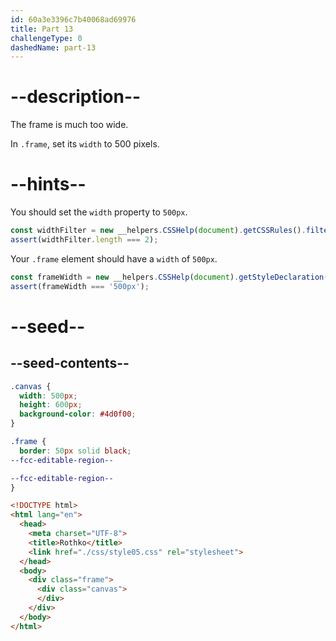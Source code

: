 ```yaml
---
id: 60a3e3396c7b40068ad69976
title: Part 13
challengeType: 0
dashedName: part-13
---
```


# --description--

The frame is much too wide.

In `.frame`, set its `width` to 500 pixels.

# --hints--

You should set the `width` property to `500px`.

```js
const widthFilter = new __helpers.CSSHelp(document).getCSSRules().filter(x => x.style.width === '500px');
assert(widthFilter.length === 2);
```

Your `.frame` element should have a `width` of `500px`.

```js
const frameWidth = new __helpers.CSSHelp(document).getStyleDeclaration('.frame').getPropertyValue('width');
assert(frameWidth === '500px');
```

# --seed--

## --seed-contents--

```css
.canvas {
  width: 500px;
  height: 600px;
  background-color: #4d0f00;
}

.frame {
  border: 50px solid black;
--fcc-editable-region--

--fcc-editable-region--
}
```

```html
<!DOCTYPE html>
<html lang="en">
  <head>
    <meta charset="UTF-8">
    <title>Rothko</title>
    <link href="./css/style05.css" rel="stylesheet">
  </head>
  <body>
    <div class="frame">
      <div class="canvas">
      </div>
    </div>
  </body>
</html>
```
